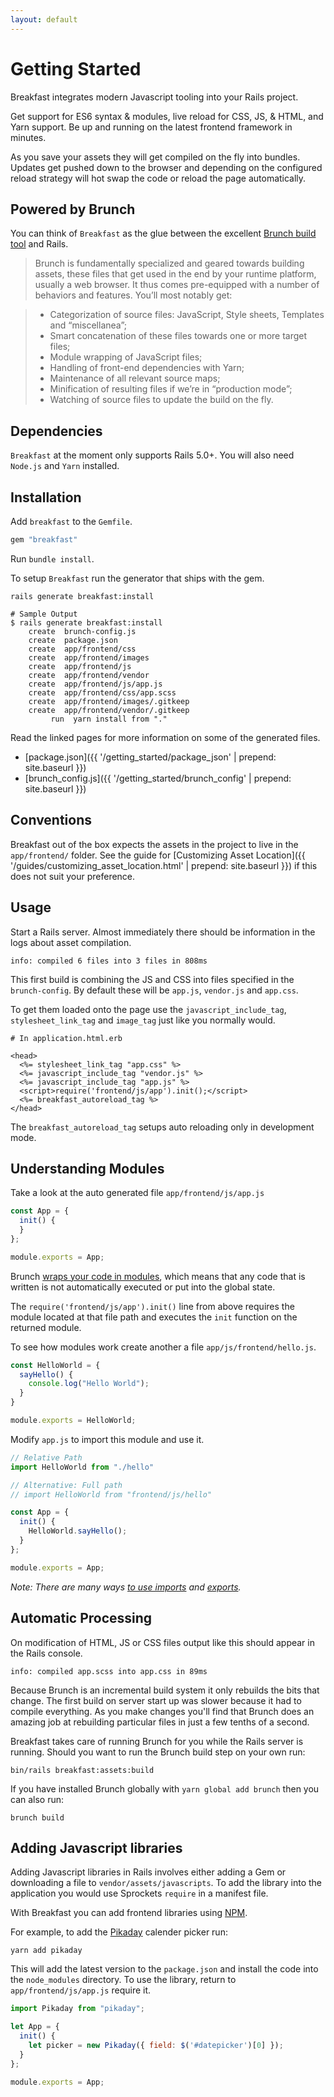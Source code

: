 ```yaml
---
layout: default
---
```


# Getting Started
Breakfast integrates modern Javascript tooling into your Rails project.

Get support for ES6 syntax & modules, live reload for CSS, JS, & HTML, and Yarn
support. Be up and running on the latest frontend framework in minutes.

As you save your assets they will get compiled on the fly into bundles. Updates
get pushed down to the browser and depending on the configured reload strategy
will hot swap the code or reload the page automatically.


## Powered by Brunch
You can think of `Breakfast` as the glue between the excellent [Brunch build
tool](http://brunch.io/) and Rails. 

> Brunch is fundamentally specialized and geared towards building assets, these
files that get used in the end by your runtime platform, usually a web browser.
It thus comes pre-equipped with a number of behaviors and features. You’ll most
notably get:

> - Categorization of source files: JavaScript, Style sheets, Templates and
“miscellanea”;
> - Smart concatenation of these files towards one or more target files;
> - Module wrapping of JavaScript files;
> - Handling of front-end dependencies with Yarn;
> - Maintenance of all relevant source maps;
> - Minification of resulting files if we’re in “production mode”;
> - Watching of source files to update the build on the fly.

## Dependencies

`Breakfast` at the moment only supports Rails 5.0+. You will also need `Node.js`
and `Yarn` installed.


## Installation

Add `breakfast` to the `Gemfile`.

~~~ruby
gem "breakfast"
~~~

Run `bundle install`.

To setup `Breakfast` run the generator that ships with the gem.

~~~
rails generate breakfast:install
~~~

~~~
# Sample Output 
$ rails generate breakfast:install
	create  brunch-config.js
	create  package.json
	create  app/frontend/css
	create  app/frontend/images
	create  app/frontend/js
	create  app/frontend/vendor
	create  app/frontend/js/app.js
	create  app/frontend/css/app.scss
	create  app/frontend/images/.gitkeep
	create  app/frontend/vendor/.gitkeep
		 run  yarn install from "."
~~~

Read the linked pages for more information on some of the generated files.

* [package.json]({{ '/getting_started/package_json' | prepend: site.baseurl }})
* [brunch_config.js]({{ '/getting_started/brunch_config' | prepend: site.baseurl }})

## Conventions
Breakfast out of the box expects the assets in the project to live in the
`app/frontend/` folder. See the guide for [Customizing Asset Location]({{ '/guides/customizing_asset_location.html' | prepend: site.baseurl }})
if this does not suit your preference.

## Usage

Start a Rails server. Almost immediately there should be information in the logs
about asset compilation.

~~~
info: compiled 6 files into 3 files in 808ms
~~~

This first build is combining the JS and CSS into files specified in the
`brunch-config`. By default these will be `app.js`, `vendor.js` and `app.css`.

To get them loaded onto the page use the `javascript_include_tag`,
`stylesheet_link_tag` and `image_tag` just like you normally would.

~~~erb
# In application.html.erb

<head>
  <%= stylesheet_link_tag "app.css" %>
  <%= javascript_include_tag "vendor.js" %>
  <%= javascript_include_tag "app.js" %>
  <script>require('frontend/js/app').init();</script>
  <%= breakfast_autoreload_tag %>
</head>
~~~
The `breakfast_autoreload_tag` setups auto reloading only in development mode.

## Understanding Modules

Take a look at the auto generated file `app/frontend/js/app.js`

~~~javascript
const App = {
  init() {
  }
};

module.exports = App;
~~~

Brunch [wraps your code in modules](https://github.com/brunch/brunch-guide/blob/master/content/en/chapter03-conventions-and-defaults.md#commonjs-module-wrapping),
which means that any code that is written is not automatically executed or put
into the global state.

The `require('frontend/js/app').init()` line from above requires the
module located at that file path and executes the `init` function on the
returned module.

To see how modules work create another a file `app/js/frontend/hello.js`.

~~~javascript
const HelloWorld = {
  sayHello() {
    console.log("Hello World");
  }
}

module.exports = HelloWorld;
~~~

Modify `app.js` to import this module and use it.

~~~javascript
// Relative Path
import HelloWorld from "./hello"

// Alternative: Full path
// import HelloWorld from "frontend/js/hello"

const App = {
  init() {
    HelloWorld.sayHello();
  }
};

module.exports = App;
~~~

_Note: There are many ways [to use
imports](https://developer.mozilla.org/en-US/docs/Web/JavaScript/Reference/Statements/import)
and
[exports](https://developer.mozilla.org/en-US/docs/Web/JavaScript/Reference/Statements/export)._


## Automatic Processing

On modification of HTML, JS or CSS files output like this should appear in the
Rails console.

~~~
info: compiled app.scss into app.css in 89ms
~~~

Because Brunch is an incremental build system it only rebuilds the bits that
change. The first build on server start up was slower because it had to compile
everything. As you make changes you'll find that Brunch does an amazing job at
rebuilding particular files in just a few tenths of a second.

Breakfast takes care of running Brunch for you while the Rails server is
running. Should you want to run the Brunch build step on your own run:

~~~
bin/rails breakfast:assets:build
~~~

If you have installed Brunch globally with `yarn global add brunch` then you
can also run:

~~~
brunch build
~~~

## Adding Javascript libraries
Adding Javascript libraries in Rails involves either adding a Gem or downloading
a file to `vendor/assets/javascripts`. To add the library into the application
you would use Sprockets `require` in a manifest file.

With Breakfast you can add frontend libraries using
[NPM](https://www.npmjs.com/).

For example, to add the [Pikaday](https://www.npmjs.com/package/pikaday)
calender picker run:

~~~
yarn add pikaday
~~~

This will add the latest version to the `package.json` and install the code into
the `node_modules` directory. To use the library, return to
`app/frontend/js/app.js` require it.


~~~javascript
import Pikaday from "pikaday";

let App = {
  init() {
    let picker = new Pikaday({ field: $('#datepicker')[0] });
  }
};

module.exports = App;
~~~
